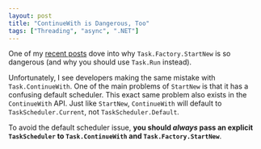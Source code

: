```yaml
---
layout: post
title: "ContinueWith is Dangerous, Too"
tags: ["Threading", "async", ".NET"]
---
```



One of my [recent posts](http://blog.stephencleary.com/2013/08/startnew-is-dangerous.html) dove into why `Task.Factory.StartNew` is so dangerous (and why you should use `Task.Run` instead).





Unfortunately, I see developers making the same mistake with `Task.ContinueWith`. One of the main problems of `StartNew` is that it has a confusing default scheduler. This exact same problem also exists in the `ContinueWith` API. Just like `StartNew`, `ContinueWith` will default to `TaskScheduler.Current`, not `TaskScheduler.Default`.





To avoid the default scheduler issue, **you should _always_ pass an explicit `TaskScheduler` to `Task.ContinueWith` and `Task.Factory.StartNew`**.

